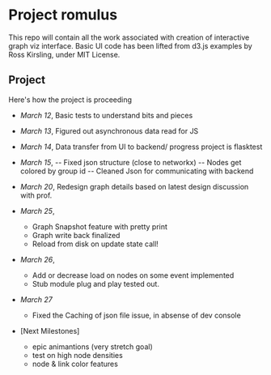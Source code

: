 # Project romulus
This repo will contain all the work associated with creation of interactive graph viz interface. 
Basic UI code has been lifted from d3.js examples by Ross Kirsling, under MIT License.

## Project
Here's how the project is proceeding
- *March 12*, Basic tests to understand bits and pieces
- *March 13*, Figured out asynchronous data read for JS
- *March 14*, Data transfer from UI to backend/ progress project is flasktest
- *March 15*, 
	-- Fixed json structure (close to networkx)
	-- Nodes get colored by group id
	-- Cleaned Json for communicating with backend
- *March 20*, Redesign graph details based on latest design discussion with prof.
- *March 25*,
	- Graph Snapshot feature with pretty print
	- Graph write back finalized
	- Reload from disk on update state call!
- *March 26*,
	- Add or decrease load on nodes on some event implemented
	- Stub module plug and play tested out.
- *March 27*
	- Fixed the Caching of json file issue, in absense of dev console

- [Next Milestones]
	- epic animantions (very stretch goal)
	- test on high node densities
	- node & link color features

